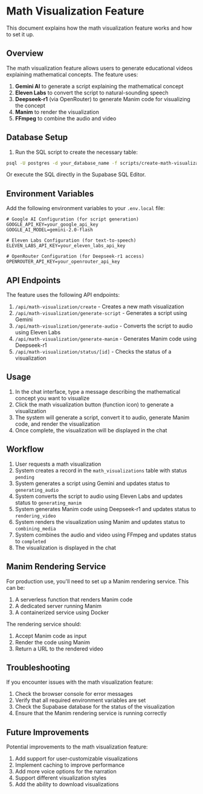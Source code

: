 # Math Visualization Feature

This document explains how the math visualization feature works and how to set it up.

## Overview

The math visualization feature allows users to generate educational videos explaining mathematical concepts. The feature uses:

1. **Gemini AI** to generate a script explaining the mathematical concept
2. **Eleven Labs** to convert the script to natural-sounding speech
3. **Deepseek-r1** (via OpenRouter) to generate Manim code for visualizing the concept
4. **Manim** to render the visualization
5. **FFmpeg** to combine the audio and video

## Database Setup

1. Run the SQL script to create the necessary table:

```bash
psql -U postgres -d your_database_name -f scripts/create-math-visualizations-table.sql
```

Or execute the SQL directly in the Supabase SQL Editor.

## Environment Variables

Add the following environment variables to your `.env.local` file:

```
# Google AI Configuration (for script generation)
GOOGLE_API_KEY=your_google_api_key
GOOGLE_AI_MODEL=gemini-2.0-flash

# Eleven Labs Configuration (for text-to-speech)
ELEVEN_LABS_API_KEY=your_eleven_labs_api_key

# OpenRouter Configuration (for Deepseek-r1 access)
OPENROUTER_API_KEY=your_openrouter_api_key
```

## API Endpoints

The feature uses the following API endpoints:

1. `/api/math-visualization/create` - Creates a new math visualization
2. `/api/math-visualization/generate-script` - Generates a script using Gemini
3. `/api/math-visualization/generate-audio` - Converts the script to audio using Eleven Labs
4. `/api/math-visualization/generate-manim` - Generates Manim code using Deepseek-r1
5. `/api/math-visualization/status/[id]` - Checks the status of a visualization

## Usage

1. In the chat interface, type a message describing the mathematical concept you want to visualize
2. Click the math visualization button (function icon) to generate a visualization
3. The system will generate a script, convert it to audio, generate Manim code, and render the visualization
4. Once complete, the visualization will be displayed in the chat

## Workflow

1. User requests a math visualization
2. System creates a record in the `math_visualizations` table with status `pending`
3. System generates a script using Gemini and updates status to `generating_audio`
4. System converts the script to audio using Eleven Labs and updates status to `generating_manim`
5. System generates Manim code using Deepseek-r1 and updates status to `rendering_video`
6. System renders the visualization using Manim and updates status to `combining_media`
7. System combines the audio and video using FFmpeg and updates status to `completed`
8. The visualization is displayed in the chat

## Manim Rendering Service

For production use, you'll need to set up a Manim rendering service. This can be:

1. A serverless function that renders Manim code
2. A dedicated server running Manim
3. A containerized service using Docker

The rendering service should:
1. Accept Manim code as input
2. Render the code using Manim
3. Return a URL to the rendered video

## Troubleshooting

If you encounter issues with the math visualization feature:

1. Check the browser console for error messages
2. Verify that all required environment variables are set
3. Check the Supabase database for the status of the visualization
4. Ensure that the Manim rendering service is running correctly

## Future Improvements

Potential improvements to the math visualization feature:

1. Add support for user-customizable visualizations
2. Implement caching to improve performance
3. Add more voice options for the narration
4. Support different visualization styles
5. Add the ability to download visualizations
